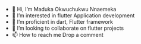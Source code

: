 - 👋 Hi, I’m Maduka Okwuchukwu Nnaemeka
- 👀 I’m interested in flutter Application development
- 🌱 I’m proficient in dart, Flutter framework
- 💞️ I’m looking to collaborate on flutter projects
- 📫 How to reach me Drop a comment

<!---
okwuy09/okwuy09 is a ✨ special ✨ repository because its `README.md` (this file) appears on your GitHub profile.
You can click the Preview link to take a look at your changes.
--->
